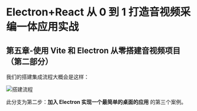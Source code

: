# Electron+React 从 0 到 1 打造音视频采编一体应用实战

## 第五章-使用 Vite 和 Electron 从零搭建音视频项目（第二部分）

我们的搭建集成流程大概会是这样：

![搭建流程](https://p3-juejin.byteimg.com/tos-cn-i-k3u1fbpfcp/4b26805a5cc341cca25778b064d54688~tplv-k3u1fbpfcp-watermark.image?)

此分支为第二步：**加入 Electron 实现一个最简单的桌面的应用** 的第三个案例。
